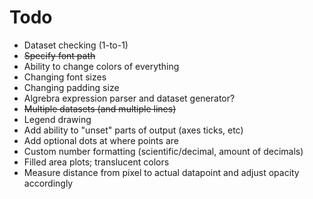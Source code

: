 # Todo
- Dataset checking (1-to-1)
- ~~Specify font path~~
- Ability to change colors of everything
- Changing font sizes
- Changing padding size
- Algrebra expression parser and dataset generator?
- ~~Multiple datasets (and multiple lines)~~
- Legend drawing
- Add ability to "unset" parts of output (axes ticks, etc)
- Add optional dots at where points are
- Custom number formatting (scientific/decimal, amount of decimals)
- Filled area plots; translucent colors
- Measure distance from pixel to actual datapoint and adjust opacity accordingly
